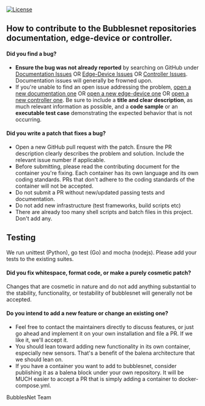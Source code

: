 [![License](https://github.com/bubblesnet/documentation/images/bubblesnet.svg)](https://github.com/bubblesnet/documentation/LICENSE)

## How to contribute to the Bubblesnet repositories documentation, edge-device or controller.

#### **Did you find a bug?**

* **Ensure the bug was not already reported** by searching on GitHub under [Documentation Issues](https://github.com/bubblesnet/documentation/issues) OR  [Edge-Device Issues](https://github.com/bubblesnet/edge-device/issues) OR  [Controller Issues](https://github.com/bubblesnet/controller/issues). Documentation issues will generally be frowned upon.
* If you're unable to find an open issue addressing the problem, [open a new documentation one](https://github.com/bubblesnet/documentation/issues/new) OR [open a new edge-device one](https://github.com/bubblesnet/edge-device/issues/new) OR [open a new controller one](https://github.com/bubblesnet/controller/issues/new). Be sure to include a **title and clear description**, as much relevant information as possible, and a **code sample** or an **executable test case** demonstrating the expected behavior that is not occurring.

#### **Did you write a patch that fixes a bug?**

* Open a new GitHub pull request with the patch. Ensure the PR description clearly describes the problem and solution. Include the relevant issue number if applicable.
* Before submitting, please read the contributing document for the container you're fixing. Each container has its own language and its own coding standards. PRs that don't adhere to
  the coding standards of the container will not be accepted.
* Do not submit a PR without new/updated passing tests and documentation.
* Do not add new infrastructure (test frameworks, build scripts etc)
* There are already too many shell scripts and batch files in this project. Don't add any.

## Testing

We run unittest (Python), go test (Go) and mocha (nodejs).  Please add your tests to the existing suites. 

#### **Did you fix whitespace, format code, or make a purely cosmetic patch?**

Changes that are cosmetic in nature and do not add anything substantial to the stability, 
functionality, or testability of bubblesnet will generally not be accepted.

#### **Do you intend to add a new feature or change an existing one?**

* Feel free to contact the maintainers directly to discuss features, or just go ahead and implement it on your own installation and file a PR. If we like it, we'll accept it.
* You should lean toward adding new functionality in its own container, especially new sensors. That's a benefit of the balena architecture that we should lean on.
* If you have a container you want to add to bubblesnet, consider publishing it as a balena block under your own repository.  It will be MUCH easier to accept a PR that is simply adding a container to docker-compose.yml.



BubblesNet Team
